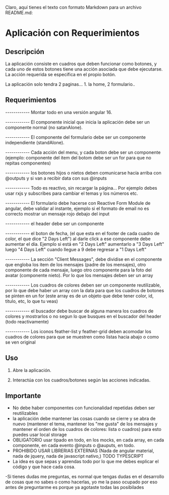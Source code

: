 Claro, aquí tienes el texto con formato Markdown para un archivo README.md:

# Aplicación con Requerimientos

## Descripción

La aplicación consiste en cuadros que deben funcionar como botones, y cada uno de estos botones tiene una acción asociada que debe ejecutarse. La acción requerida se especifica en el propio botón.

La aplicación solo tendra 2 paginas... 1. la home, 2 formulario..

## Requerimientos

------------ Montar todo en una versión angular 16.

------------ El componente inicial que inicia la aplicación debe ser un componente normal (no satanAlone).

------------ El componente del formulario debe ser un componente independiente (standAlone).

------------ Cada acción del menu, y cada boton debe ser un componente (ejemplo: componente del item del botom debe ser un for para que no repitas componentes)

------------ los botones hijos o nietos deben comunicarse hacía arriba con @outputs y si van a recibir data con sus @inputs

------------ Todo es reactivo, sin recargar la página... Por ejemplo debes usar rxjs y subscribes para cambiar el temas y los números etc.

------------ El formulario debe hacerse con Reactive Form Module de angular, debe validar al instante, ejemplo si el formato de email no es correcto mostrar un mensaje rojo debajo del input

------------ el header debe ser un componente

------------ el boton de fecha, (el que esta en el footer de cada cuadro de color, el que dice "2 Days Left") al darle click a ese componente debe aumentar el día. Ejemplo si está en "2 Days Left" aumentarlo a "3 Days Left" luego "4 Days Left" cuando llegue a 9 debe regresar a "1 Days Left"

------------ La sección "Client Messages", debe dividise en el componente que engloba los item de los mensajes (padre de los mensajes), otro componente de cada mensaje, luego otro componente para la foto del avatar (componente nieto). Por lo que los mensajes deben ser un array

------------ Los cuadros de colores deben ser un componente reutilizable, por lo que debe haber un array con la data para que los cuadros de botones se pinten en un for (este array es de un objeto que debe tener color, id, titulo, etc, lo que tu veas)

------------ el buscador debe buscar de alguna manera los cuadros de colores y mostrarlos o no segun lo que busques en el buscador del header (todo reactivamente)

------------ Los iconos feather-list y feather-grid deben acomodar los cuadros de colores para que se muestren como listas hacia abajo o como se ven original

## Uso

1. Abre la aplicación.

2. Interactúa con los cuadros/botones según las acciones indicadas.

## Importante

- No debe haber componentes con funcionalidad repetidas deben ser reutilizables
- la aplicación debe mantener las cosas cuando se cierre y se abra de nuevo (mantener el tema, mantener los "me gusta" de los mensajes y mantener el orden de los cuadros de colores: lista o cuadros) para esto puedes usar local storage
- OBLIGATORIO usar tipado en todo, en los mocks, en cada array, en cada componente, en cada evento @inputs o @auputs, en todo.
- PROHIBIDO USAR LIBRERIAS EXTERNAS (Nada de angular material, nada de jquery, nada de javascript nativo,) TODO TYPESCRIPT
- La idea es que sepas y aprendas todo por lo que me debes explicar el código y que hace cada cosa.

-Si tienes dudas me preguntas, es normal que tengas dudas en el desarrollo de cosas que no sabes o como hacerlas, yo me la paso ocupado por eso antes de preguntarme es porque ya agotaste todas las posibilades
